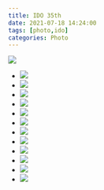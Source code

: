 ```yaml
---
title: IDO 35th
date: 2021-07-18 14:24:00
tags: [photo,ido]
categories: Photo
---
```

<img src="https://sadness96.github.io/images/blog/photo-Ido35/ido35logo.jpg"/>

<!-- more -->
<ul class="grid effect-1" id="grid">
    <li><a><img src="https://sadness.oss-cn-beijing.aliyuncs.com/images/photo-Ido35/554A0541.jpg?x-oss-process=image/resize,m_lfit,w_348"></a></li>
    <li><a><img src="https://sadness.oss-cn-beijing.aliyuncs.com/images/photo-Ido35/554A0557.jpg?x-oss-process=image/resize,m_lfit,w_348"></a></li>
    <li><a><img src="https://sadness.oss-cn-beijing.aliyuncs.com/images/photo-Ido35/554A0565.jpg?x-oss-process=image/resize,m_lfit,w_348"></a></li>
    <li><a><img src="https://sadness.oss-cn-beijing.aliyuncs.com/images/photo-Ido35/554A0570.jpg?x-oss-process=image/resize,m_lfit,w_348"></a></li>
    <li><a><img src="https://sadness.oss-cn-beijing.aliyuncs.com/images/photo-Ido35/554A0585.jpg?x-oss-process=image/resize,m_lfit,w_348"></a></li>
    <li><a><img src="https://sadness.oss-cn-beijing.aliyuncs.com/images/photo-Ido35/554A0590.jpg?x-oss-process=image/resize,m_lfit,w_348"></a></li>
    <li><a><img src="https://sadness.oss-cn-beijing.aliyuncs.com/images/photo-Ido35/554A0612.jpg?x-oss-process=image/resize,m_lfit,w_348"></a></li>
    <li><a><img src="https://sadness.oss-cn-beijing.aliyuncs.com/images/photo-Ido35/554A0645.jpg?x-oss-process=image/resize,m_lfit,w_348"></a></li>
    <li><a><img src="https://sadness.oss-cn-beijing.aliyuncs.com/images/photo-Ido35/554A0652.jpg?x-oss-process=image/resize,m_lfit,w_348"></a></li>
    <li><a><img src="https://sadness.oss-cn-beijing.aliyuncs.com/images/photo-Ido35/554A0665.jpg?x-oss-process=image/resize,m_lfit,w_348"></a></li>
    <li><a><img src="https://sadness.oss-cn-beijing.aliyuncs.com/images/photo-Ido35/554A0670.jpg?x-oss-process=image/resize,m_lfit,w_348"></a></li>
    <li><a><img src="https://sadness.oss-cn-beijing.aliyuncs.com/images/photo-Ido35/554A0672.jpg?x-oss-process=image/resize,m_lfit,w_348"></a></li>
</ul>

<link rel="stylesheet" type="text/css" href="/blog/css/masonry/default.css" />
<link rel="stylesheet" type="text/css" href="/blog/css/masonry/component.css" />
<script src="/blog/js/masonry/modernizr.custom.js"></script>
<script src="/blog/js/masonry/masonry.pkgd.min.js"></script>
<script src="/blog/js/masonry/imagesloaded.pkgd.min.js"></script>
<script src="/blog/js/masonry/classie.js"></script>
<script src="/blog/js/masonry/AnimOnScroll.js"></script>

<script>
    new AnimOnScroll( document.getElementById( 'grid' ), {
        minDuration : 0.4,
        maxDuration : 0.7,
        viewportFactor : 0.2
    } );
</script>